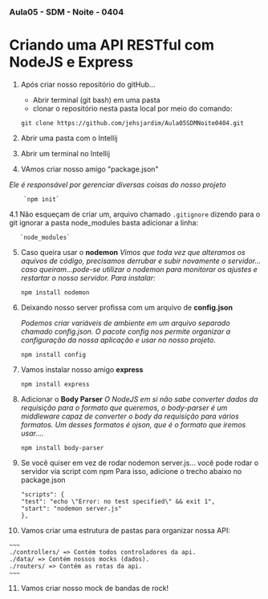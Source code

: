 ### Aula05 - SDM - Noite - 0404

 # Criando uma API RESTful com NodeJS e Express

 1. Após criar nosso repositório do gitHub...
     - Abrir terminal (git bash) em uma pasta
     - clonar o repositório nesta pasta  local por meio do comando:
    
      `git clone https://github.com/jehsjardim/Aula05SDMNoite0404.git`

 2. Abrir uma pasta com o Intellij

 3. Abrir um terminal no Intellij

 4. VAmos criar nosso amigo "package.json"

 _Ele é responsável por gerenciar diversas coisas do nosso projeto_
           
        `npm init`

4.1 Não esqueçam de criar um, arquivo chamado `.gitignore` dizendo para o git ignorar a pasta node_modules basta adicionar
    a linha:

       `node_modules`

 5. Caso queira usar o **nodemon**
      _Vimos que toda vez que alteramos os aquivos de código, precisamos derrubar e subir novamente o servidor...
      caso queiram...pode-se utilizar o nodemon para monitorar os ajustes e restartar o nosso servidor. Para instalar:_

    `npm install nodemon`

 6. Deixando nosso server profissa com um arquivo de **config.json**

      _Podemos criar variáveis de ambiente em um arquivo separado chamado config.json. O pacote config nos permite
      organizar a configuração da nossa aplicação e usar no nosso projeto._
 
       `npm install config`

 7. Vamos instalar nosso amigo **express**

     `npm install express`

 8. Adicionar o **Body Parser**
   _O NodeJS em si não sabe converter dados da requisição para o formato que queremos, o body-parser é um
   middleware capaz de converter o body da requisição para vários formatos. Um desses formatos é ojson, que é o
   formato que iremos usar...._

    `npm install body-parser`

 9. Se você quiser em vez de rodar nodemon server.js... você pode rodar o servidor via script com npm
  Para isso, adicione o trecho abaixo no package.json

    ~~~
    "scripts": {
    "test": "echo \"Error: no test specified\" && exit 1",
    "start": "nodemon server.js"
    },
    ~~~
 10. Vamos criar uma estrutura de pastas para organizar nossa API:

    ~~~
    ./controllers/ => Contém todos controladores da api.
    ./data/ => Contém nossos mocks (dados).
    ./routers/ => Contém as rotas da api.
    ~~~
    
 11. Vamos criar nosso mock de bandas de rock!

